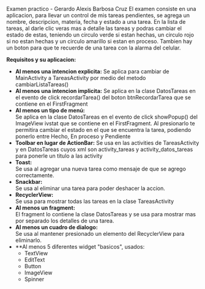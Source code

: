 Examen practico - Gerardo Alexis Barbosa Cruz 
El examen consiste en una aplicacion, para llevar un control de mis tareas pendientes, se agrega un nombre, descripcion, materia, fecha
y estado a una tarea.
En la lista de tareas, al darle clic veras mas a detalle las tareas y podras cambiar el estado de estas, teniendo un circulo verde
si estan hechas, un circulo rojo si no estan hechas y un circulo amarillo si estan en proceso. 
Tambien hay un boton para que te recuerde de una tarea con la alarma del celular.

**Requisitos y su aplicacion:** 
- **Al menos una intencion explicita:** 
  Se aplica para cambiar de MainActivity a TareasActivity por medio del metodo cambiarListaTareas()
- **Al menos una intencion implicita:** 
  Se aplica en la clase DatosTareas en el evento de click recordarTarea() del boton btnRecordarTarea que se contiene en el FirstFragment
- **Al menos un tipo de menú:**  
  Se aplica en la clase DatosTareas en el evento de click showPopup() del ImageView ivstat que se contiene en el FirstFragment.
  Al presionarlo te permitira cambiar el estado en el que se encuentra la tarea, podiendo ponerlo entre Hecho, En proceso y Pendiente
- **Toolbar en lugar de ActionBar:** 
  Se usa en las activities de TareasActivity y en DatosTareas cuyos xml son activity_tareas y activity_datos_tareas para ponerle
  un titulo a las activity
- **Toast:**   
  Se usa al agregar una nueva tarea como mensaje de que se agrego correctamente.
- **Snackbar:**   
  Se usa al eliminar una tarea para poder deshacer la accion.
- **RecyclerView:**   
  Se usa para mostrar todas las tareas en la clase TareasActivity
- **Al menos un fragment:**   
  El fragment lo contiene la clase DatosTareas y se usa para mostrar mas por separado los detalles de una tarea.
- **Al menos un cuadro de dialogo:**   
  Se usa al mantener presionado un elemento del RecyclerView para eliminarlo.
- **Al menos 5 diferentes widget "basicos", usados:
   * TextView
   * EditText
   * Button
   * ImageView
   * Spinner
